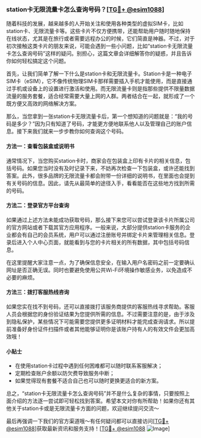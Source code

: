 ### station卡无限流量卡怎么查询号码？[[TG💪+ @esim1088](https://t.me/s/esim1088)]

随着科技的发展，越来越多的人开始关注和使用各种类型的虚拟SIM卡，比如station卡、无限流量卡等。这些卡片不仅方便携带，还能帮助用户随时随地保持在线状态，尤其是在旅行或者需要远程办公的时候，它们简直是神器。不过，对于初次接触这类卡片的朋友来说，可能会遇到一些小问题，比如“station卡无限流量卡怎么查询号码”这样的疑问。别担心，这篇文章会详细解答你的疑惑，并且告诉你如何轻松搞定这个问题。

首先，让我们简单了解一下什么是station卡和无限流量卡。Station卡是一种电子SIM卡（eSIM），它不像传统物理SIM卡那样需要插入手机才能使用，而是直接通过手机或设备上的设置进行激活和使用。而无限流量卡则是指那些提供不限量数据流量的服务套餐，适合经常需要大量上网的人群。两者结合在一起，就形成了一个既方便又高效的网络解决方案。

那么，当您拿到一张station卡无限流量卡后，第一个想知道的问题就是：“我的号码是多少？”因为只有知道了号码，才能更方便地联系他人以及管理自己的账户信息。接下来我们就来一步步教你如何查询这个号码。

#### 方法一：查看包装盒或说明书

通常情况下，当您购买station卡时，商家会在包装盒上印有卡片的相关信息，包括号码。如果您当时没有及时记录下来，不妨再次检查一下包装盒，或许还能找到答案。此外，很多品牌的无限流量卡都会附带一份详细的说明书，在里面也会提到有关号码的信息。因此，请先从最简单的途径入手，看看能否在这些地方找到所需的号码。

#### 方法二：登录官方平台查询

如果通过上述方法未能成功获取号码，那么接下来您可以尝试登录该卡片所属公司的官方网站或者下载其官方应用程序。一般来说，大部分提供station卡服务的企业都会有自己的会员系统，用户可以通过注册账号并绑定卡片来管理相关信息。登录后进入个人中心页面，就能看到与您的卡片相关的所有数据，其中包括号码信息。

在这里提醒大家注意一点，为了确保信息安全，在输入用户名密码之前一定要确认网址是否正确无误。同时也要避免使用公共Wi-Fi环境操作敏感业务，以免造成不必要的麻烦。

#### 方法三：拨打客服热线咨询

如果您实在找不到号码，还可以直接拨打该服务商提供的客服热线寻求帮助。客服人员会根据您的身份验证结果为您提供所需的信息。不过需要注意的是，由于涉及到隐私保护，某些情况下可能需要您提供更多证明材料才能完成查询请求。所以提前准备好身份证件扫描件或者其他能够证明你是该账户持有人的有效文件会更加高效哦！

#### 小贴士

- 在使用station卡过程中遇到任何困难都可以随时联系客服解决；
- 定期检查账户余额以防欠费导致服务中断；
- 如果觉得现有套餐不适合自己也可以随时更换更适合的新方案。

总之，“station卡无限流量卡怎么查询号码”并不是什么复杂的事情，只要按照上面介绍的方法逐一尝试即可轻松找到答案。希望本文对你有所帮助！如果你还有其他关于station卡或是无限流量卡方面的问题，欢迎继续提问交流～

最后再强调一下我们的官方渠道哦～有任何疑问都可以直接访问[[TG💪+ @esim1088](https://t.me/s/esim1088)]获取最新资讯和服务支持！[[TG💪+ @esim1088](https://t.me/s/esim1088) ![Image](https://i.postimg.cc/4NQfJmqS/Snipaste-2025-05-13-00-14-12.png)]